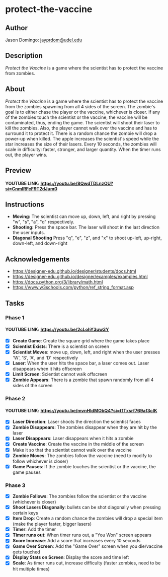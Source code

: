 # protect-the-vaccine
## Author
Jason Domingo: jayprdom@udel.edu

## Description
*Protect the Vaccine* is a game where the scientist has to protect the vaccine from zombies.

## About
*Protect the Vaccine* is a game where the scientist has to protect the vaccine from the zombies 
spawning from all 4 sides of the screen. The zombie's goal is to either chase the player or the vaccine, whichever is 
closer. If any of the zombies touch the scientist or the vaccine, the vaccine will be contaminated, thus, 
ending the game. The scientist will shoot their laser to kill the zombies. Also, the player cannot walk over the 
vaccine and has to surround it to protect it. There is a random chance the zombie will drop a power-up when killed. 
The apple increases the scientist's speed while the star increases the size of their lasers. Every 10 seconds, the 
zombies will scale in difficulty: faster, stronger, and larger quantity. When the timer runs out, the player wins.


## Preview
#### YOUTUBE LINK: https://youtu.be/8QwdTDLnzOU?si=CnmlRFcF9T2dJum0


## Instructions
- <b>Moving:</b> The scientist can move up, down, left, and right by pressing "w", "s", "a", "d" respectively.
- <b>Shooting:</b> Press the space bar. The laser will shoot in the last direction the user inputs.
- <b>Diagonal Shooting</b> Press "q", "e", "z", and "x" to shoot up-left, up-right, down-left, and down-right


## Acknowledgements
- https://designer-edu.github.io/designer/students/docs.html
- https://designer-edu.github.io/designer/examples/examples.html
- https://docs.python.org/3/library/math.html
- https://www.w3schools.com/python/ref_string_format.asp


## Tasks
### Phase 1
#### YOUTUBE LINK: https://youtu.be/2cLohY3uw3Y
- [x] <b>Create Game</b>: Create the square grid where the game takes place
- [x] <b>Scientist Exists</b>: There is a scientist on screen
- [x] <b>Scientist Moves</b>: move up, down, left, and right when the user presses 'W', 'S', 'A', and 'D' respectively
- [x] <b>Laser</b>: When the user hits the space bar, a laser comes out. Laser disappears when it hits offscreen
- [x] <b>Limit Screen</b>: Scientist cannot walk offscreen
- [x] <b>Zombie Appears</b>: There is a zombie that spawn randomly from all 4 sides of the screen

### Phase 2
#### YOUTUBE LINK: https://youtu.be/mvnHIdMObQ4?si=t1Txsrf769af3cIK
- [x] <b>Laser Direction</b>: Laser shoots the direction the scientist faces
- [x] <b>Zombie Disappears</b>: The zombies disappear when they are hit by the laser
- [x] <b>Laser Disappears</b>: Laser disappears when it hits a zombie
- [x] <b>Create Vaccine</b>: Create the vaccine in the middle of the screen
- [x] Make it so that the scientist cannot walk over the vaccine
- [x] <b>Zombie Moves</b>: The zombies follow the vaccine (need to modify to follow whichever is closer)
- [x] <b>Game Pauses</b>: If the zombie touches the scientist or the vaccine, the game pauses

### Phase 3
- [x] <b>Zombie Follows</b>: The zombies follow the scientist or the vaccine (whichever is closer)
- [x] <b>Shoot Lasers Diagonally</b>: bullets can be shot diagonally when pressing certain keys
- [x] <b>Item Drop</b>: Create a random chance the zombies will drop a special item (make the player faster, bigger lasers)
- [x] <b>Timer</b>: Add the timer
- [x] <b>Timer runs out</b>: When timer runs out, a "You Won" screen appears
- [x] <b>Score Increase</b>: Add a score that increases every 10 seconds
- [x] <b>Game Over Screen</b>: Add the "Game Over" screen when you die/vaccine gets touched
- [x] <b>Display Stats on Screen</b>: Display the score and time left
- [x] <b>Scale</b>: As timer runs out, increase difficulty (faster zombies, need to be hit multiple times)